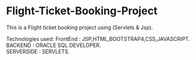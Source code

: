 # Flight-Ticket-Booking-Project
This is a Flight ticket booking project using (Servlets &amp; Jsp).

Technologies used:
FrontEnd  : JSP,HTML,BOOTSTRAP4,CSS,JAVASCRIPT.    
 BACKEND : ORACLE SQL DEVELOPER.   
SERVERSIDE : SERVLETS.  



